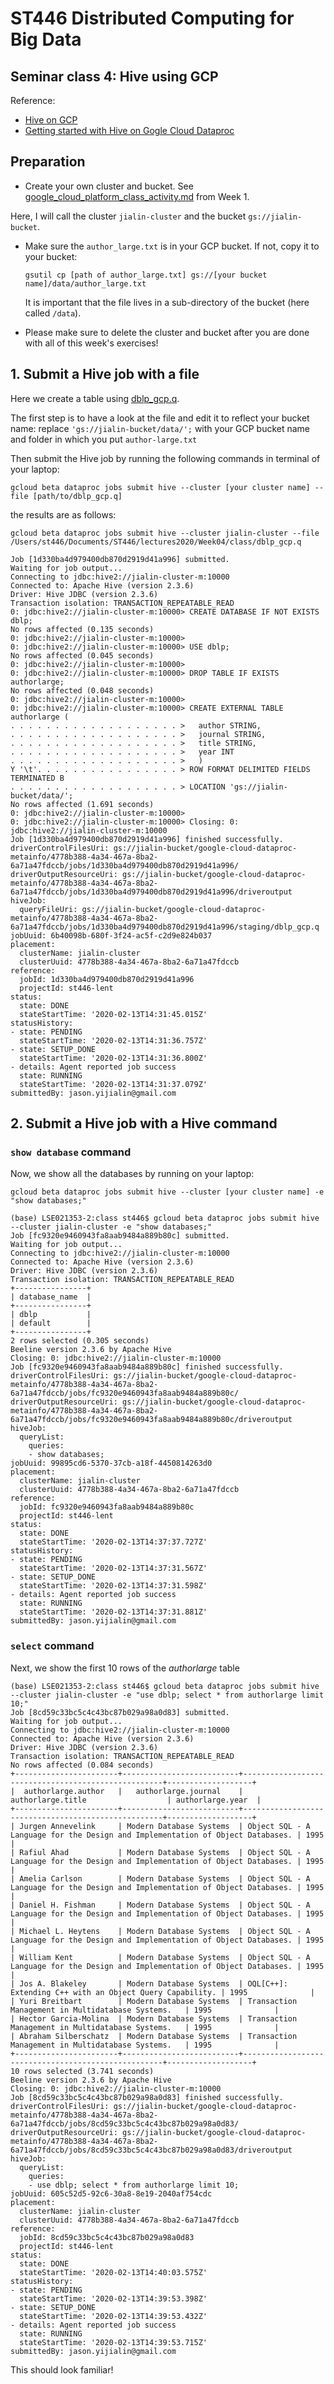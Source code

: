 # ST446 Distributed Computing for Big Data

## Seminar class 4: Hive using GCP

Reference:

* [Hive on GCP](https://cloud.google.com/sdk/gcloud/reference/beta/dataproc/jobs/submit/hive)
* [Getting started with Hive on Gogle Cloud Dataproc](http://holowczak.com/getting-started-with-hive-on-google-cloud-dataproc/6/)

## Preparation
* Create your own cluster and bucket. See [google_cloud_platform_class_activity.md](../../Week01/class/google_cloud_platform_class_activity.md) from Week 1.

Here, I will call the cluster `jialin-cluster` and the bucket `gs://jialin-bucket`.

* Make sure the `author_large.txt` is in your GCP bucket. If not, copy it to your bucket:

  ```
  gsutil cp [path of author_large.txt] gs://[your bucket name]/data/author_large.txt
  ```
  It is important that the file lives in a sub-directory of the bucket (here called `/data`).

* Please make sure to delete the cluster and bucket after you are done with all of this week's exercises!

## 1. Submit a Hive job with a file

Here we create a table using [dblp_gcp.q](dblp_gcp.q). 

The first step is to have a look at the file and edit it to reflect your bucket name: replace `'gs://jialin-bucket/data/';` with your GCP bucket name and folder in which you put `author-large.txt`


Then submit the Hive job by running the following commands in terminal of your laptop:

```
gcloud beta dataproc jobs submit hive --cluster [your cluster name] --file [path/to/dblp_gcp.q]
```
the results are as follows:

```
gcloud beta dataproc jobs submit hive --cluster jialin-cluster --file /Users/st446/Documents/ST446/lectures2020/Week04/class/dblp_gcp.q

Job [1d330ba4d979400db870d2919d41a996] submitted.
Waiting for job output...
Connecting to jdbc:hive2://jialin-cluster-m:10000
Connected to: Apache Hive (version 2.3.6)
Driver: Hive JDBC (version 2.3.6)
Transaction isolation: TRANSACTION_REPEATABLE_READ
0: jdbc:hive2://jialin-cluster-m:10000> CREATE DATABASE IF NOT EXISTS dblp;
No rows affected (0.135 seconds)
0: jdbc:hive2://jialin-cluster-m:10000> 
0: jdbc:hive2://jialin-cluster-m:10000> USE dblp;
No rows affected (0.045 seconds)
0: jdbc:hive2://jialin-cluster-m:10000> 
0: jdbc:hive2://jialin-cluster-m:10000> DROP TABLE IF EXISTS authorlarge;
No rows affected (0.048 seconds)
0: jdbc:hive2://jialin-cluster-m:10000> 
0: jdbc:hive2://jialin-cluster-m:10000> CREATE EXTERNAL TABLE authorlarge (
. . . . . . . . . . . . . . . . . . . >   author STRING,
. . . . . . . . . . . . . . . . . . . >   journal STRING,
. . . . . . . . . . . . . . . . . . . >   title STRING,
. . . . . . . . . . . . . . . . . . . >   year INT
. . . . . . . . . . . . . . . . . . . >   )
Y '\t'. . . . . . . . . . . . . . . . > ROW FORMAT DELIMITED FIELDS TERMINATED B 
. . . . . . . . . . . . . . . . . . . > LOCATION 'gs://jialin-bucket/data/';
No rows affected (1.691 seconds)
0: jdbc:hive2://jialin-cluster-m:10000> 
0: jdbc:hive2://jialin-cluster-m:10000> Closing: 0: jdbc:hive2://jialin-cluster-m:10000
Job [1d330ba4d979400db870d2919d41a996] finished successfully.
driverControlFilesUri: gs://jialin-bucket/google-cloud-dataproc-metainfo/4778b388-4a34-467a-8ba2-6a71a47fdccb/jobs/1d330ba4d979400db870d2919d41a996/
driverOutputResourceUri: gs://jialin-bucket/google-cloud-dataproc-metainfo/4778b388-4a34-467a-8ba2-6a71a47fdccb/jobs/1d330ba4d979400db870d2919d41a996/driveroutput
hiveJob:
  queryFileUri: gs://jialin-bucket/google-cloud-dataproc-metainfo/4778b388-4a34-467a-8ba2-6a71a47fdccb/jobs/1d330ba4d979400db870d2919d41a996/staging/dblp_gcp.q
jobUuid: 6b40098b-680f-3f24-ac5f-c2d9e824b037
placement:
  clusterName: jialin-cluster
  clusterUuid: 4778b388-4a34-467a-8ba2-6a71a47fdccb
reference:
  jobId: 1d330ba4d979400db870d2919d41a996
  projectId: st446-lent
status:
  state: DONE
  stateStartTime: '2020-02-13T14:31:45.015Z'
statusHistory:
- state: PENDING
  stateStartTime: '2020-02-13T14:31:36.757Z'
- state: SETUP_DONE
  stateStartTime: '2020-02-13T14:31:36.800Z'
- details: Agent reported job success
  state: RUNNING
  stateStartTime: '2020-02-13T14:31:37.079Z'
submittedBy: jason.yijialin@gmail.com
```

## 2. Submit a Hive job with a Hive command

### `show database` command

Now, we show all the databases by running on your laptop:
```
gcloud beta dataproc jobs submit hive --cluster [your cluster name] -e "show databases;"
```


```
(base) LSE021353-2:class st446$ gcloud beta dataproc jobs submit hive --cluster jialin-cluster -e "show databases;"
Job [fc9320e9460943fa8aab9484a889b80c] submitted.
Waiting for job output...
Connecting to jdbc:hive2://jialin-cluster-m:10000
Connected to: Apache Hive (version 2.3.6)
Driver: Hive JDBC (version 2.3.6)
Transaction isolation: TRANSACTION_REPEATABLE_READ
+----------------+
| database_name  |
+----------------+
| dblp           |
| default        |
+----------------+
2 rows selected (0.305 seconds)
Beeline version 2.3.6 by Apache Hive
Closing: 0: jdbc:hive2://jialin-cluster-m:10000
Job [fc9320e9460943fa8aab9484a889b80c] finished successfully.
driverControlFilesUri: gs://jialin-bucket/google-cloud-dataproc-metainfo/4778b388-4a34-467a-8ba2-6a71a47fdccb/jobs/fc9320e9460943fa8aab9484a889b80c/
driverOutputResourceUri: gs://jialin-bucket/google-cloud-dataproc-metainfo/4778b388-4a34-467a-8ba2-6a71a47fdccb/jobs/fc9320e9460943fa8aab9484a889b80c/driveroutput
hiveJob:
  queryList:
    queries:
    - show databases;
jobUuid: 99895cd6-5370-37cb-a18f-4450814263d0
placement:
  clusterName: jialin-cluster
  clusterUuid: 4778b388-4a34-467a-8ba2-6a71a47fdccb
reference:
  jobId: fc9320e9460943fa8aab9484a889b80c
  projectId: st446-lent
status:
  state: DONE
  stateStartTime: '2020-02-13T14:37:37.727Z'
statusHistory:
- state: PENDING
  stateStartTime: '2020-02-13T14:37:31.567Z'
- state: SETUP_DONE
  stateStartTime: '2020-02-13T14:37:31.598Z'
- details: Agent reported job success
  state: RUNNING
  stateStartTime: '2020-02-13T14:37:31.881Z'
submittedBy: jason.yijialin@gmail.com
```

### `select` command
Next, we show the first 10 rows of the *authorlarge* table

```
(base) LSE021353-2:class st446$ gcloud beta dataproc jobs submit hive --cluster jialin-cluster -e "use dblp; select * from authorlarge limit 10;"
Job [8cd59c33bc5c4c43bc87b029a98a0d83] submitted.
Waiting for job output...
Connecting to jdbc:hive2://jialin-cluster-m:10000
Connected to: Apache Hive (version 2.3.6)
Driver: Hive JDBC (version 2.3.6)
Transaction isolation: TRANSACTION_REPEATABLE_READ
No rows affected (0.084 seconds)
+-----------------------+--------------------------+----------------------------------------------------+-------------------+
|  authorlarge.author   |   authorlarge.journal    |                 authorlarge.title                  | authorlarge.year  |
+-----------------------+--------------------------+----------------------------------------------------+-------------------+
| Jurgen Annevelink     | Modern Database Systems  | Object SQL - A Language for the Design and Implementation of Object Databases. | 1995              |
| Rafiul Ahad           | Modern Database Systems  | Object SQL - A Language for the Design and Implementation of Object Databases. | 1995              |
| Amelia Carlson        | Modern Database Systems  | Object SQL - A Language for the Design and Implementation of Object Databases. | 1995              |
| Daniel H. Fishman     | Modern Database Systems  | Object SQL - A Language for the Design and Implementation of Object Databases. | 1995              |
| Michael L. Heytens    | Modern Database Systems  | Object SQL - A Language for the Design and Implementation of Object Databases. | 1995              |
| William Kent          | Modern Database Systems  | Object SQL - A Language for the Design and Implementation of Object Databases. | 1995              |
| Jos A. Blakeley       | Modern Database Systems  | OQL[C++]: Extending C++ with an Object Query Capability. | 1995              |
| Yuri Breitbart        | Modern Database Systems  | Transaction Management in Multidatabase Systems.   | 1995              |
| Hector Garcia-Molina  | Modern Database Systems  | Transaction Management in Multidatabase Systems.   | 1995              |
| Abraham Silberschatz  | Modern Database Systems  | Transaction Management in Multidatabase Systems.   | 1995              |
+-----------------------+--------------------------+----------------------------------------------------+-------------------+
10 rows selected (3.741 seconds)
Beeline version 2.3.6 by Apache Hive
Closing: 0: jdbc:hive2://jialin-cluster-m:10000
Job [8cd59c33bc5c4c43bc87b029a98a0d83] finished successfully.
driverControlFilesUri: gs://jialin-bucket/google-cloud-dataproc-metainfo/4778b388-4a34-467a-8ba2-6a71a47fdccb/jobs/8cd59c33bc5c4c43bc87b029a98a0d83/
driverOutputResourceUri: gs://jialin-bucket/google-cloud-dataproc-metainfo/4778b388-4a34-467a-8ba2-6a71a47fdccb/jobs/8cd59c33bc5c4c43bc87b029a98a0d83/driveroutput
hiveJob:
  queryList:
    queries:
    - use dblp; select * from authorlarge limit 10;
jobUuid: 605c52d5-92c6-30a8-8e19-2040af754cdc
placement:
  clusterName: jialin-cluster
  clusterUuid: 4778b388-4a34-467a-8ba2-6a71a47fdccb
reference:
  jobId: 8cd59c33bc5c4c43bc87b029a98a0d83
  projectId: st446-lent
status:
  state: DONE
  stateStartTime: '2020-02-13T14:40:03.575Z'
statusHistory:
- state: PENDING
  stateStartTime: '2020-02-13T14:39:53.398Z'
- state: SETUP_DONE
  stateStartTime: '2020-02-13T14:39:53.432Z'
- details: Agent reported job success
  state: RUNNING
  stateStartTime: '2020-02-13T14:39:53.715Z'
submittedBy: jason.yijialin@gmail.com
```

This should look familiar!
